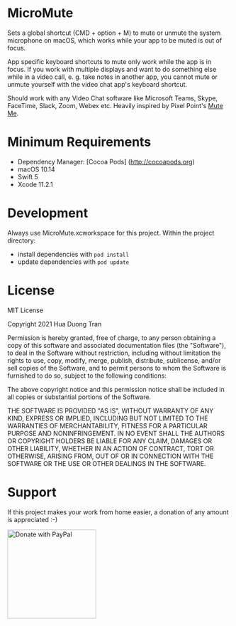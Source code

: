 # MicroMute

Sets a global shortcut (CMD + option + M) to mute or unmute the system microphone on macOS, which works while your app to be muted is out of focus. 

App specific keyboard shortcuts to mute only work while the app is in focus. If you work with multiple displays and want to do something else while in a video call, e. g. take notes in another app, you cannot mute or unmute yourself with the video chat app's keyboard shortcut.

Should work with any Video Chat software like Microsoft Teams, Skype, FaceTime, Slack, Zoom, Webex etc.
Heavily inspired by Pixel Point's [Mute Me](https://github.com/pixel-point/mute-me).


# Minimum Requirements
- Dependency Manager: [Cocoa Pods] (http://cocoapods.org)
- macOS 10.14
- Swift 5
- Xcode 11.2.1


# Development
Always use MicroMute.xcworkspace for this project. Within the project directory:

- install dependencies with `pod install`
- update dependencies with `pod update`


# License
MIT License

Copyright 2021 Hua Duong Tran

Permission is hereby granted, free of charge, to any person obtaining a copy of this software and associated documentation files (the "Software"), to deal in the Software without restriction, including without limitation the rights to use, copy, modify, merge, publish, distribute, sublicense, and/or sell copies of the Software, and to permit persons to whom the Software is furnished to do so, subject to the following conditions:

The above copyright notice and this permission notice shall be included in all copies or substantial portions of the Software.

THE SOFTWARE IS PROVIDED "AS IS", WITHOUT WARRANTY OF ANY KIND, EXPRESS OR IMPLIED, INCLUDING BUT NOT LIMITED TO THE WARRANTIES OF MERCHANTABILITY, FITNESS FOR A PARTICULAR PURPOSE AND NONINFRINGEMENT. IN NO EVENT SHALL THE AUTHORS OR COPYRIGHT HOLDERS BE LIABLE FOR ANY CLAIM, DAMAGES OR OTHER LIABILITY, WHETHER IN AN ACTION OF CONTRACT, TORT OR OTHERWISE, ARISING FROM, OUT OF OR IN CONNECTION WITH THE SOFTWARE OR THE USE OR OTHER DEALINGS IN THE SOFTWARE.

# Support
If this project makes your work from home easier, a donation of any amount is appreciated :-)

<a href="https://www.paypal.com/donate?hosted_button_id=CKAK6UZFJ5ULU">
  <img style="width:200px;" src="https://raw.githubusercontent.com/stefan-niedermann/paypal-donate-button/master/paypal-donate-button.png" alt="Donate with PayPal" />
</a>
